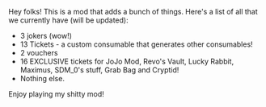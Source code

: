 Hey folks! This is a mod that adds a bunch of things. Here's a list of all that we currently have (will be updated):
- 3 jokers (wow!)
- 13 Tickets - a custom consumable that generates other consumables!
- 2 vouchers
- 16 EXCLUSIVE tickets for JoJo Mod, Revo's Vault, Lucky Rabbit, Maximus, SDM_0's stuff, Grab Bag and Cryptid!
- Nothing else.

Enjoy playing my shitty mod!
